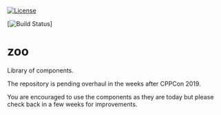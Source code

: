 [![License](https://img.shields.io/badge/license-MIT-blue.svg)](https://opensource.org/licenses/MIT)

[![Build Status](https://travis-ci.com/thecppzoo/zoo.svg?branch=master)]

# zoo

Library of components.

The repository is pending overhaul in the weeks after CPPCon 2019.

You are encouraged to use the components as they are today but please check back in a few weeks for improvements.

